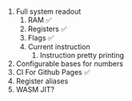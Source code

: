 1. Full system readout
   1. RAM ✅
   2. Registers ✅
   3. Flags ✅
   4. Current instruction
      1. Instruction pretty printing
2. Configurable bases for numbers
3. CI For Github Pages ✅
4. Register aliases
5. WASM JIT?